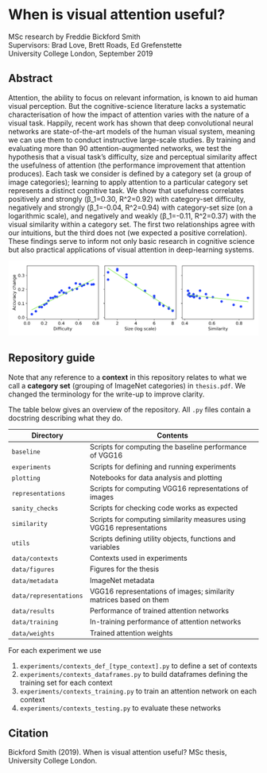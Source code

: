 # When is visual attention useful?
MSc research by Freddie Bickford Smith\
Supervisors: Brad Love, Brett Roads, Ed Grefenstette\
University College London, September 2019

## Abstract
Attention, the ability to focus on relevant information, is known to aid human visual perception. But the cognitive-science literature lacks a systematic characterisation of how the impact of attention varies with the nature of a visual task. Happily, recent work has shown that deep convolutional neural networks are state-of-the-art models of the human visual system, meaning we can use them to conduct instructive large-scale studies. By training and evaluating more than 90 attention-augmented networks, we test the hypothesis that a visual task’s difficulty, size and perceptual similarity affect the usefulness of attention (the performance improvement that attention produces). Each task we consider is defined by a category set (a group of image categories); learning to apply attention to a particular category set represents a distinct cognitive task. We show that usefulness correlates positively and strongly (β_1=0.30, R^2=0.92) with category-set difficulty, negatively and strongly (β_1=-0.04, R^2=0.94) with category-set size (on a logarithmic scale), and negatively and weakly (β_1=-0.11, R^2=0.37) with the visual similarity within a category set. The first two relationships agree with our intuitions, but the third does not (we expected a positive correlation). These findings serve to inform not only basic research in cognitive science but also practical applications of visual attention in deep-learning systems.

![](/data/figures/regression.png)

## Repository guide
Note that any reference to a **context** in this repository relates to what we call a **category set** (grouping of ImageNet categories) in `thesis.pdf`. We changed the terminology for the write-up to improve clarity.

The table below gives an overview of the repository. All `.py` files contain a docstring describing what they do.

Directory|Contents
-|-
`baseline`|Scripts for computing the baseline performance of VGG16
`experiments`|Scripts for defining and running experiments
`plotting`|Notebooks for data analysis and plotting
`representations`|Scripts for computing VGG16 representations of images
`sanity_checks`|Scripts for checking code works as expected
`similarity`|Scripts for computing similarity measures using VGG16 representations
`utils`|Scripts defining utility objects, functions and variables
`data/contexts`|Contexts used in experiments
`data/figures`|Figures for the thesis
`data/metadata`|ImageNet metadata
`data/representations`|VGG16 representations of images; similarity matrices based on them
`data/results`|Performance of trained attention networks
`data/training`|In-training performance of attention networks
`data/weights`|Trained attention weights

For each experiment we use
1. `experiments/contexts_def_[type_context].py` to define a set of contexts
2. `experiments/contexts_dataframes.py` to build dataframes defining the training set for each context
3. `experiments/contexts_training.py` to train an attention network on each context
4. `experiments/contexts_testing.py` to evaluate these networks

## Citation
Bickford Smith (2019). When is visual attention useful? MSc thesis, University College London.
